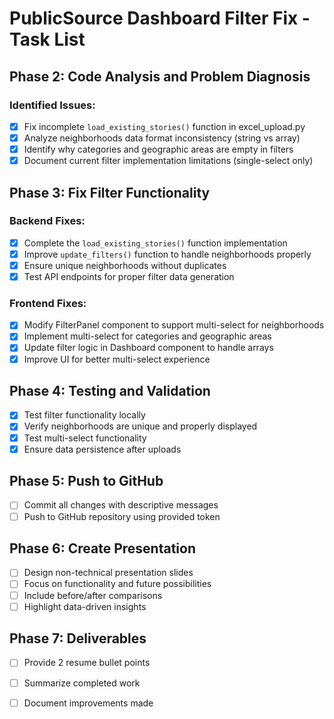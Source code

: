 # PublicSource Dashboard Filter Fix - Task List

## Phase 2: Code Analysis and Problem Diagnosis

### Identified Issues:
- [x] Fix incomplete `load_existing_stories()` function in excel_upload.py
- [x] Analyze neighborhoods data format inconsistency (string vs array)
- [x] Identify why categories and geographic areas are empty in filters
- [x] Document current filter implementation limitations (single-select only)

## Phase 3: Fix Filter Functionality

### Backend Fixes:
- [x] Complete the `load_existing_stories()` function implementation
- [x] Improve `update_filters()` function to handle neighborhoods properly
- [x] Ensure unique neighborhoods without duplicates
- [x] Test API endpoints for proper filter data generation

### Frontend Fixes:
- [x] Modify FilterPanel component to support multi-select for neighborhoods
- [x] Implement multi-select for categories and geographic areas
- [x] Update filter logic in Dashboard component to handle arrays
- [x] Improve UI for better multi-select experience

## Phase 4: Testing and Validation
- [x] Test filter functionality locally
- [x] Verify neighborhoods are unique and properly displayed
- [x] Test multi-select functionality
- [x] Ensure data persistence after uploads

## Phase 5: Push to GitHub
- [ ] Commit all changes with descriptive messages
- [ ] Push to GitHub repository using provided token

## Phase 6: Create Presentation
- [ ] Design non-technical presentation slides
- [ ] Focus on functionality and future possibilities
- [ ] Include before/after comparisons
- [ ] Highlight data-driven insights

## Phase 7: Deliverables
- [ ] Provide 2 resume bullet points
- [ ] Summarize completed work
- [ ] Document improvements made

